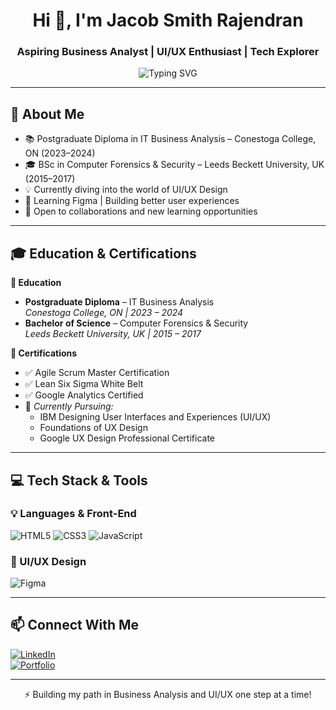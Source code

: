 <h1 align="center">Hi 👋, I'm Jacob Smith Rajendran </h1>
<h3 align="center">Aspiring Business Analyst | UI/UX Enthusiast | Tech Explorer</h3>

<p align="center">
  <img src="https://readme-typing-svg.demolab.com?font=Fira+Code&size=22&pause=1000&color=F7971E&center=true&vCenter=true&multiline=true&width=600&height=70&lines=IT+Business+Analysis+Student;UI%2FUX+Learner+%7C+Figma+Explorer;Always+Learning+%7C+Always+Curious" alt="Typing SVG" />
</p>

---

## 🧠 About Me
- 📚 Postgraduate Diploma in IT Business Analysis – Conestoga College, ON (2023–2024)  
- 🎓 BSc in Computer Forensics & Security – Leeds Beckett University, UK (2015–2017)  
- 💡 Currently diving into the world of UI/UX Design  
- 🌱 Learning Figma | Building better user experiences  
- 🤝 Open to collaborations and new learning opportunities  

---

## 🎓 Education & Certifications

**📘 Education**  
- **Postgraduate Diploma** – IT Business Analysis  
  *Conestoga College, ON | 2023 – 2024*  
- **Bachelor of Science** – Computer Forensics & Security  
  *Leeds Beckett University, UK | 2015 – 2017*

**📜 Certifications**  
- ✅ Agile Scrum Master Certification  
- ✅ Lean Six Sigma White Belt  
- ✅ Google Analytics Certified  
- 🔄 *Currently Pursuing:*  
  - IBM Designing User Interfaces and Experiences (UI/UX)  
  - Foundations of UX Design  
  - Google UX Design Professional Certificate  

---

## 💻 Tech Stack & Tools

### 💡 Languages & Front-End  
![HTML5](https://img.shields.io/badge/HTML5-E34F26?style=flat&logo=html5&logoColor=white)
![CSS3](https://img.shields.io/badge/CSS3-1572B6?style=flat&logo=css3&logoColor=white)
![JavaScript](https://img.shields.io/badge/JavaScript-F7DF1E?style=flat&logo=javascript&logoColor=black)

### 🎨 UI/UX Design  
![Figma](https://img.shields.io/badge/Figma-F24E1E?style=flat&logo=figma&logoColor=white)

---

## 📫 Connect With Me

[![LinkedIn](https://img.shields.io/badge/LinkedIn-%230077B5.svg?style=flat&logo=linkedin&logoColor=white)](https://linkedin.com/in/yourprofile)  
[![Portfolio](https://img.shields.io/badge/Portfolio-000000?style=flat&logo=about.me&logoColor=white)](https://your-portfolio-link.com)

---

<p align="center">
  ⚡ Building my path in Business Analysis and UI/UX one step at a time!
</p>
